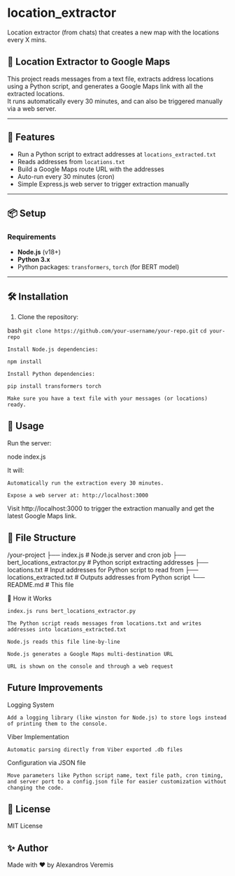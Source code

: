 # location_extractor
Location extractor (from chats) that creates a new map with the locations every X mins.


## 📍 Location Extractor to Google Maps

This project reads messages from a text file, extracts address locations using a Python script, and generates a Google Maps link with all the extracted locations.  
It runs automatically every 30 minutes, and can also be triggered manually via a web server.

---

## 🚀 Features

- Run a Python script to extract addresses at `locations_extracted.txt`
- Reads addresses from `locations.txt`
- Build a Google Maps route URL with the addresses
- Auto-run every 30 minutes (cron)
- Simple Express.js web server to trigger extraction manually

---

## 📦 Setup

### Requirements
- **Node.js** (v18+)
- **Python 3.x**
- Python packages: `transformers`, `torch` (for BERT model)

---

## 🛠 Installation

1. Clone the repository:

bash
```git clone https://github.com/your-username/your-repo.git```
```cd your-repo```

    Install Node.js dependencies:

```npm install```

    Install Python dependencies:

```pip install transformers torch```

    Make sure you have a text file with your messages (or locations) ready.

## 🏃 Usage

Run the server:

node index.js

It will:

    Automatically run the extraction every 30 minutes.

    Expose a web server at: http://localhost:3000

Visit http://localhost:3000 to trigger the extraction manually and get the latest Google Maps link.

## 📂 File Structure

/your-project
├── index.js                  # Node.js server and cron job
├── bert_locations_extractor.py # Python script extracting addresses
├── locations.txt              # Input addresses for Python script to read from
├── locations_extracted.txt    # Outputs addresses from Python script
└── README.md                  # This file

🔧 How it Works

    index.js runs bert_locations_extractor.py

    The Python script reads messages from locations.txt and writes addresses into locations_extracted.txt

    Node.js reads this file line-by-line

    Node.js generates a Google Maps multi-destination URL

    URL is shown on the console and through a web request

## Future Improvements
Logging System
    
    Add a logging library (like winston for Node.js) to store logs instead of printing them to the console.
Viber Implementation

    Automatic parsing directly from Viber exported .db files

Configuration via JSON file

    Move parameters like Python script name, text file path, cron timing, and server port to a config.json file for easier customization without changing the code.


## 📜 License

MIT License

## ✨ Author

Made with ❤️ by Alexandros Veremis
